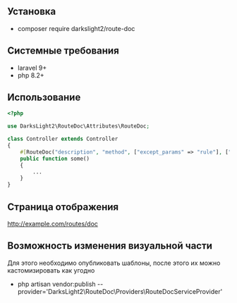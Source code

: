 ## Установка
- composer require darkslight2/route-doc
## Системные требования
- laravel 9+
- php 8.2+
## Использование
```php
<?php

use DarksLight2\RouteDoc\Attributes\RouteDoc;

class Controller extends Controller
{
    #[RouteDoc("description", "method", ["except_params" => "rule"], ["success_response_template"], ["error_response_template"])]
    public function some()
    {
        ...
    }
}
```
## Страница отображения
http://example.com/routes/doc
## Возможность изменения визуальной части
Для этого необходимо опубликовать шаблоны, после этого их можно кастомизировать как угодно
- php artisan vendor:publish --provider='DarksLight2\RouteDoc\Providers\RouteDocServiceProvider'
